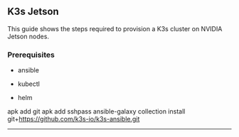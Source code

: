 ## K3s Jetson

This guide shows the steps required to provision a K3s cluster on NVIDIA Jetson nodes.

### Prerequisites

- ansible

- kubectl

- helm

apk add git
apk add sshpass
ansible-galaxy collection install git+https://github.com/k3s-io/k3s-ansible.git


----------------------------------------------------------------------------------